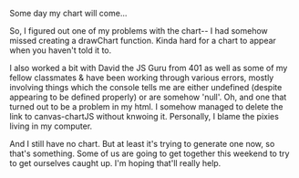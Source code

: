 Some day my chart will come...


So, I figured out one of my problems with the chart-- I had somehow missed creating a drawChart function. Kinda hard for a chart to appear when you haven't told it to.

I also worked a bit with David the JS Guru from 401 as well as some of my fellow classmates & have been working through various errors, mostly involving things which the console tells me are either undefined (despite appearing to be defined properly) or are somehow 'null'. Oh, and one that turned out to be a problem in my html. I somehow managed to delete the link to canvas-chartJS without knwoing it. Personally, I blame the pixies living in my computer.

And I still have no chart. But at least it's trying to generate one now, so that's something.
Some of us are going to get together this weekend to try to get ourselves caught up. I'm hoping that'll really help.
